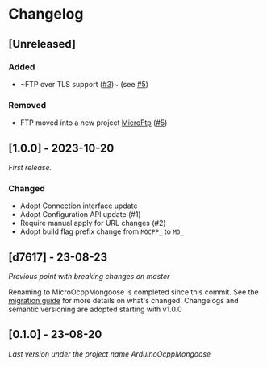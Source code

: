 # Changelog

## [Unreleased]

### Added

- ~FTP over TLS support ([#3](https://github.com/matth-x/MicroOcppMongoose/pull/3))~ (see [#5](https://github.com/matth-x/MicroOcppMongoose/pull/5))

### Removed

- FTP moved into a new project [MicroFtp](https://github.com/matth-x/MicroFtp) ([#5](https://github.com/matth-x/MicroOcppMongoose/pull/5))

## [1.0.0] - 2023-10-20

_First release._

### Changed

- Adopt Connection interface update
- Adopt Configuration API update (#1)
- Require manual apply for URL changes (#2)
- Adopt build flag prefix change from `MOCPP_` to `MO_`

## [d7617] - 23-08-23

_Previous point with breaking changes on master_

Renaming to MicroOcppMongoose is completed since this commit. See the [migration guide](https://matth-x.github.io/MicroOcpp/migration/) for more details on what's changed. Changelogs and semantic versioning are adopted starting with v1.0.0

## [0.1.0] - 23-08-20

_Last version under the project name ArduinoOcppMongoose_
